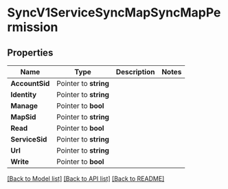 # SyncV1ServiceSyncMapSyncMapPermission

## Properties

Name | Type | Description | Notes
------------ | ------------- | ------------- | -------------
**AccountSid** | Pointer to **string** |  |
**Identity** | Pointer to **string** |  |
**Manage** | Pointer to **bool** |  |
**MapSid** | Pointer to **string** |  |
**Read** | Pointer to **bool** |  |
**ServiceSid** | Pointer to **string** |  |
**Url** | Pointer to **string** |  |
**Write** | Pointer to **bool** |  |

[[Back to Model list]](../README.md#documentation-for-models) [[Back to API list]](../README.md#documentation-for-api-endpoints) [[Back to README]](../README.md)


